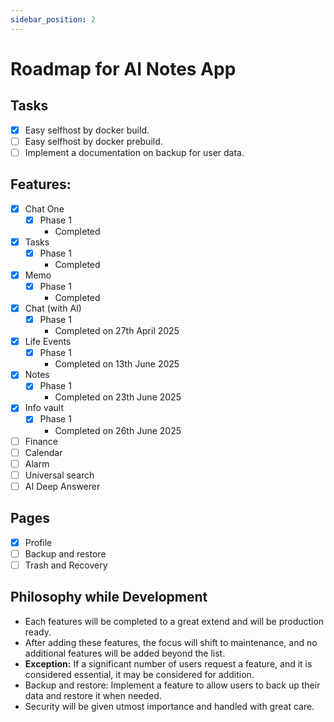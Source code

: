 ```yaml
---
sidebar_position: 2
---
```


# Roadmap for AI Notes App

## Tasks
- [x] Easy selfhost by docker build.
- [ ] Easy selfhost by docker prebuild.
- [ ] Implement a documentation on backup for user data.

## Features:
- [x] Chat One
    - [x] Phase 1
        - Completed
- [x] Tasks
    - [x] Phase 1
        - Completed
- [x] Memo
    - [x] Phase 1
        - Completed
- [x] Chat (with AI)
    - [x] Phase 1
        - Completed on 27th April 2025
- [x] Life Events
    - [x] Phase 1
        - Completed on 13th June 2025
- [x] Notes
    - [x] Phase 1
        - Completed on 23th June 2025
- [x] Info vault
    - [x] Phase 1
        - Completed on 26th June 2025
- [ ] Finance
- [ ] Calendar
- [ ] Alarm
- [ ] Universal search
- [ ] AI Deep Answerer

## Pages
- [x] Profile
- [ ] Backup and restore
- [ ] Trash and Recovery

## Philosophy while Development
- Each features will be completed to a great extend and will be production ready.
- After adding these features, the focus will shift to maintenance, and no additional features will be added beyond the list.
- **Exception:** If a significant number of users request a feature, and it is considered essential, it may be considered for addition.
- Backup and restore: Implement a feature to allow users to back up their data and restore it when needed.
- Security will be given utmost importance and handled with great care.